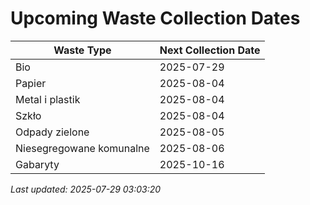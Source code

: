 # Upcoming Waste Collection Dates

| Waste Type | Next Collection Date |
|------------|----------------------|
| Bio | 2025-07-29 |
| Papier | 2025-08-04 |
| Metal i plastik | 2025-08-04 |
| Szkło | 2025-08-04 |
| Odpady zielone | 2025-08-05 |
| Niesegregowane komunalne | 2025-08-06 |
| Gabaryty | 2025-10-16 |


*Last updated: 2025-07-29 03:03:20*
